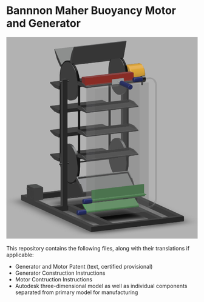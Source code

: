 # Bannnon Maher Buoyancy Motor and Generator

![Bannon Maher Buoyancy Motor and Generator](bannon_maher_buoyancy_generator.jpg)

This repository contains the following files, along with their translations if applicable:
- Generator and Motor Patent (text, certified provisional)
- Generator Construction Instructions
- Motor Contruction Instructions
- Autodesk three-dimensional model as well as individual components separated from primary model for manufacturing
